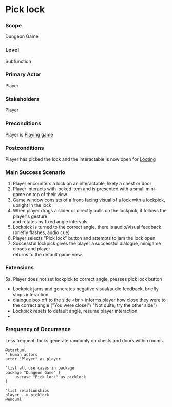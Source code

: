 
# Pick lock

### Scope

Dungeon Game

### Level

Subfunction

### Primary Actor

Player

### Stakeholders

Player

### Preconditions

Player is [Playing game](play-game.md)

### Postconditions

Player has picked the lock and the interactable is now open for [Looting](loot.md)

### Main Success Scenario

1. Player encounters a lock on an interactable, likely a chest or door
2. Player interacts with locked item and is presented with a small mini-game on top of their view
3. Game window consists of a front-facing visual of a lock with a lockpick, upright in the lock 
4. When player drags a slider or directly pulls on the lockpick, it follows the player's gesture <br />
  and rotates by fixed angle intervals.
5. Lockpick is turned to the correct angle, there is audio/visual feedback (briefly flashes, audio cue)
6. Player selects "Pick lock" button and attempts to jam the lock open
7. Successful lockpick gives the player a successful dialogue, minigame closes and player <br />
returns to the default game view.

### Extensions

5a. Player does not set lockpick to correct angle, presses pick lock button
- Lockpick jams and generates negative visual/audio feedback, briefly stops interaction
- dialogue box off to the side <br \> informs player how close they were to the correct angle ("You were close!"/ "Not quite, try the other side")
- Lockpick resets to default angle, resume player interaction
- 
### Frequency of Occurrence

Less frequent: locks generate randomly on chests and doors within rooms. 
```plantuml
@startuml
' human actors
actor "Player" as player

'list all use cases in package
package "Dungeon Game" {
    usecase "Pick lock" as picklock
}

'list relationships
player --> picklock
@enduml
```

